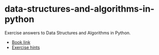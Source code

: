 # data-structures-and-algorithms-in-python

Exercise answers to Data Structures and Algorithms in Python.

- [Book link](https://www.amazon.co.jp/Structures-Algorithms-Python-Michael-Goodrich/dp/1118290275)
- [Exercise hints](http://bcs.wiley.com/he-bcs/Books?action=resource&bcsId=8029&itemId=1118290275&resourceId=35782)
